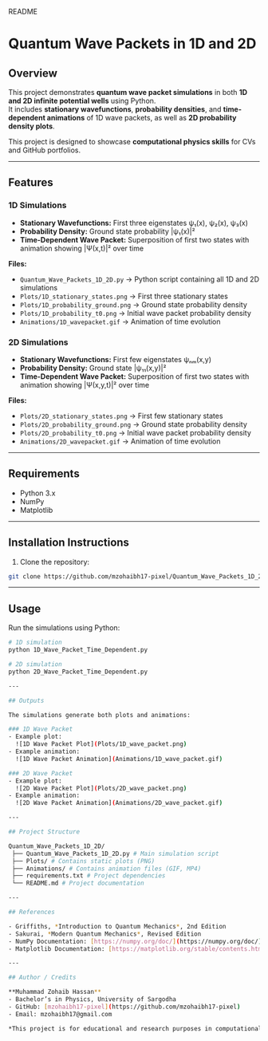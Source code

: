 README

# Quantum Wave Packets in 1D and 2D

## Overview
This project demonstrates **quantum wave packet simulations** in both **1D and 2D infinite potential wells** using Python.  
It includes **stationary wavefunctions**, **probability densities**, and **time-dependent animations** of 1D wave packets, as well as **2D probability density plots**.  

This project is designed to showcase **computational physics skills** for CVs and GitHub portfolios.

---

## Features

### 1D Simulations
- **Stationary Wavefunctions:** First three eigenstates ψ₁(x), ψ₂(x), ψ₃(x)  
- **Probability Density:** Ground state probability |ψ₁(x)|²  
- **Time-Dependent Wave Packet:** Superposition of first two states with animation showing |Ψ(x,t)|² over time  

**Files:**  
- `Quantum_Wave_Packets_1D_2D.py` → Python script containing all 1D and 2D simulations  
- `Plots/1D_stationary_states.png` → First three stationary states  
- `Plots/1D_probability_ground.png` → Ground state probability density  
- `Plots/1D_probability_t0.png` → Initial wave packet probability density  
- `Animations/1D_wavepacket.gif` → Animation of time evolution  

### 2D Simulations
- **Stationary Wavefunctions:** First few eigenstates ψₙₘ(x,y)  
- **Probability Density:** Ground state |ψ₁₁(x,y)|²  
- **Time-Dependent Wave Packet:** Superposition of first two states with animation showing |Ψ(x,y,t)|² over time  

**Files:**  
- `Plots/2D_stationary_states.png` → First few stationary states  
- `Plots/2D_probability_ground.png` → Ground state probability density  
- `Plots/2D_probability_t0.png` → Initial wave packet probability density  
- `Animations/2D_wavepacket.gif` → Animation of time evolution 

---

## Requirements
- Python 3.x
- NumPy
- Matplotlib

---

## Installation Instructions

1. Clone the repository:
```bash
git clone https://github.com/mzohaibh17-pixel/Quantum_Wave_Packets_1D_2D.git
```

---

## Usage

Run the simulations using Python:

```bash
# 1D simulation
python 1D_Wave_Packet_Time_Dependent.py

# 2D simulation
python 2D_Wave_Packet_Time_Dependent.py

---

## Outputs

The simulations generate both plots and animations:

### 1D Wave Packet
- Example plot:  
  ![1D Wave Packet Plot](Plots/1D_wave_packet.png)  
- Example animation:  
  ![1D Wave Packet Animation](Animations/1D_wave_packet.gif)  

### 2D Wave Packet
- Example plot:  
  ![2D Wave Packet Plot](Plots/2D_wave_packet.png)  
- Example animation:  
  ![2D Wave Packet Animation](Animations/2D_wave_packet.gif)  

---

## Project Structure

Quantum_Wave_Packets_1D_2D/
 ├── Quantum_Wave_Packets_1D_2D.py # Main simulation script
 ├── Plots/ # Contains static plots (PNG)
 ├── Animations/ # Contains animation files (GIF, MP4)
 ├── requirements.txt # Project dependencies
 └── README.md # Project documentation

---

## References

- Griffiths, *Introduction to Quantum Mechanics*, 2nd Edition  
- Sakurai, *Modern Quantum Mechanics*, Revised Edition  
- NumPy Documentation: [https://numpy.org/doc/](https://numpy.org/doc/)  
- Matplotlib Documentation: [https://matplotlib.org/stable/contents.html](https://matplotlib.org/stable/contents.html)

---

## Author / Credits

**Muhammad Zohaib Hassan**  
- Bachelor’s in Physics, University of Sargodha  
- GitHub: [mzohaibh17-pixel](https://github.com/mzohaibh17-pixel)  
- Email: mzohaibh17@gmail.com  

*This project is for educational and research purposes in computational physics.*

